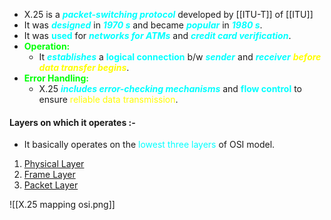 - X.25 is a ***<span style="color:#00ffff">packet-switching protocol</span>*** developed by [[ITU-T]] of [[ITU]]
- It was ***<span style="color:#00ffff">designed</span>*** in ***<span style="color:#00ffff">1970 s</span>*** and became ***<span style="color:#00ffff">popular</span>*** in ***<span style="color:#00ffff">1980 s</span>***.
- It was **<span style="color:#00ffff">used</span>** for ***<span style="color:#00ffff">networks for ATMs</span>*** and ***<span style="color:#00ffff">credit card verification</span>***.
- **<span style="color:#01ff07">Operation:</span>**
	- It ***<span style="color:#00ffff">establishes</span>*** a **<span style="color:#00ffff">logical connection</span>** b/w ***<span style="color:#00ffff">sender</span>*** and ***<span style="color:#00ffff">receiver</span>*** ***<span style="color:#fffd01">before data transfer begins</span>***.
- **<span style="color:#01ff07">Error Handling:</span>**
	- X.25 ***<span style="color:#00ffff">includes error-checking mechanisms</span>*** and **<span style="color:#00ffff">flow control</span>** to ensure <span style="color:#fffd01">reliable data transmission</span>.

#### Layers on which it operates :-

- It basically operates on the <span style="color:#00ffff">lowest three layers</span> of OSI model.
1. [Physical Layer](Physical-Layer-X.25.md)
2. [Frame Layer](Frame-Layer-X.25.md)
3. [Packet Layer](Packet-Layer-X.25.md) 

![[X.25 mapping osi.png]]